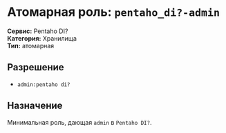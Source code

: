 # Атомарная роль: `pentaho_di?-admin`

**Сервис:** Pentaho DI?  
**Категория:** Хранилища  
**Тип:** атомарная

## Разрешение
- `admin:pentaho di?`

## Назначение
Минимальная роль, дающая `admin` в `Pentaho DI?`.
